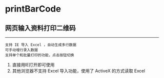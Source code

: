 # printBarCode
## 网页输入资料打印二维码
----
    支持 IE 导入 Excel ，自动生成多行数据
    可手动增行录入数据
    支持单个和批量打印的功能，点击按钮切换
1. 直接用IE打开即可使用
2. 其他浏览器不支持 Excel 导入功能，使用了 ActiveX 的方式读取 Excel